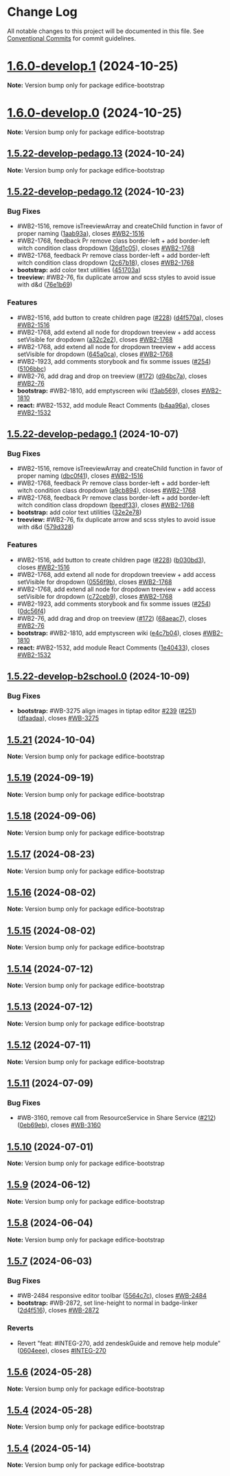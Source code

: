 # Change Log

All notable changes to this project will be documented in this file.
See [Conventional Commits](https://conventionalcommits.org) for commit guidelines.

# [1.6.0-develop.1](https://github.com/edificeio/edifice-ui/compare/v1.6.0-develop.0...v1.6.0-develop.1) (2024-10-25)

**Note:** Version bump only for package edifice-bootstrap

# [1.6.0-develop.0](https://github.com/edificeio/edifice-ui/compare/v1.5.22-develop-pedago.15...v1.6.0-develop.0) (2024-10-25)

**Note:** Version bump only for package edifice-bootstrap

## [1.5.22-develop-pedago.13](https://github.com/edificeio/edifice-ui/compare/v1.5.22-develop-pedago.12...v1.5.22-develop-pedago.13) (2024-10-24)

**Note:** Version bump only for package edifice-bootstrap

## [1.5.22-develop-pedago.12](https://github.com/edificeio/edifice-ui/compare/v1.5.22...v1.5.22-develop-pedago.12) (2024-10-23)

### Bug Fixes

- #WB2-1516, remove isTreeviewArray and createChild function in favor of proper naming ([1aab93a](https://github.com/edificeio/edifice-ui/commit/1aab93a0c19c69c9f5036372b62a838bf2da1988)), closes [#WB2-1516](https://github.com/edificeio/edifice-ui/issues/WB2-1516)
- #WB2-1768, feedback Pr remove class border-left + add border-left witch condition class dropdown ([36d1c05](https://github.com/edificeio/edifice-ui/commit/36d1c05435adde8e7b3d90ec1bb60abea2af492f)), closes [#WB2-1768](https://github.com/edificeio/edifice-ui/issues/WB2-1768)
- #WB2-1768, feedback Pr remove class border-left + add border-left witch condition class dropdown ([2c67b18](https://github.com/edificeio/edifice-ui/commit/2c67b18c36e80fc0f5aaad6d14527a7a00bec4fc)), closes [#WB2-1768](https://github.com/edificeio/edifice-ui/issues/WB2-1768)
- **bootstrap:** add color text utilities ([451703a](https://github.com/edificeio/edifice-ui/commit/451703adb6427c986a4c543d1abaee555741c41c))
- **treeview:** #WB2-76, fix duplicate arrow and scss styles to avoid issue with d&d ([76e1b69](https://github.com/edificeio/edifice-ui/commit/76e1b6900e243c3fde871d6e5d652bd239ef2fb2))

### Features

- #WB2-1516, add button to create children page ([#228](https://github.com/edificeio/edifice-ui/issues/228)) ([d4f570a](https://github.com/edificeio/edifice-ui/commit/d4f570a065136f8c3b021436f76cc88a0be6507c)), closes [#WB2-1516](https://github.com/edificeio/edifice-ui/issues/WB2-1516)
- #WB2-1768, add extend all node for dropdown treeview + add access setVisible for dropdown ([a32c2e2](https://github.com/edificeio/edifice-ui/commit/a32c2e2428ae28cd4c6b199ae05353ef32820c1a)), closes [#WB2-1768](https://github.com/edificeio/edifice-ui/issues/WB2-1768)
- #WB2-1768, add extend all node for dropdown treeview + add access setVisible for dropdown ([645a0ca](https://github.com/edificeio/edifice-ui/commit/645a0ca36fa0d473d5da50dc3284b6261d241e82)), closes [#WB2-1768](https://github.com/edificeio/edifice-ui/issues/WB2-1768)
- #WB2-1923, add comments storybook and fix somme issues ([#254](https://github.com/edificeio/edifice-ui/issues/254)) ([5106bbc](https://github.com/edificeio/edifice-ui/commit/5106bbc22bfcefdae5b5400086e264aa28df1ddc))
- #WB2-76, add drag and drop on treeview ([#172](https://github.com/edificeio/edifice-ui/issues/172)) ([d94bc7a](https://github.com/edificeio/edifice-ui/commit/d94bc7abbbd7950d53aa264b86a72b6fd170db8a)), closes [#WB2-76](https://github.com/edificeio/edifice-ui/issues/WB2-76)
- **bootstrap:** #WB2-1810, add emptyscreen wiki ([f3ab569](https://github.com/edificeio/edifice-ui/commit/f3ab569e398e3e8d67d61cd63767b925b4502d0f)), closes [#WB2-1810](https://github.com/edificeio/edifice-ui/issues/WB2-1810)
- **react:** #WB2-1532, add module React Comments ([b4aa96a](https://github.com/edificeio/edifice-ui/commit/b4aa96aab9a7b366f3797cfca98a429d53c25879)), closes [#WB2-1532](https://github.com/edificeio/edifice-ui/issues/WB2-1532)

## [1.5.22-develop-pedago.1](https://github.com/edificeio/edifice-ui/compare/v1.5.21...v1.5.22-develop-pedago.1) (2024-10-07)

### Bug Fixes

- #WB2-1516, remove isTreeviewArray and createChild function in favor of proper naming ([dbc0f41](https://github.com/edificeio/edifice-ui/commit/dbc0f414cd650dd17c4d8a3e1a769180a86b2129)), closes [#WB2-1516](https://github.com/edificeio/edifice-ui/issues/WB2-1516)
- #WB2-1768, feedback Pr remove class border-left + add border-left witch condition class dropdown ([a9cb894](https://github.com/edificeio/edifice-ui/commit/a9cb894f10340d07be02cbddb3607c48d5aec311)), closes [#WB2-1768](https://github.com/edificeio/edifice-ui/issues/WB2-1768)
- #WB2-1768, feedback Pr remove class border-left + add border-left witch condition class dropdown ([beedf33](https://github.com/edificeio/edifice-ui/commit/beedf339344524b2ca8004e426b2434872c6ec88)), closes [#WB2-1768](https://github.com/edificeio/edifice-ui/issues/WB2-1768)
- **bootstrap:** add color text utilities ([32e2e78](https://github.com/edificeio/edifice-ui/commit/32e2e78b9ef048dc3c5b5166aff91e34f7f1d629))
- **treeview:** #WB2-76, fix duplicate arrow and scss styles to avoid issue with d&d ([579d328](https://github.com/edificeio/edifice-ui/commit/579d328c39f244b64c02ceaa0125fefb6e837d88))

### Features

- #WB2-1516, add button to create children page ([#228](https://github.com/edificeio/edifice-ui/issues/228)) ([b030bd3](https://github.com/edificeio/edifice-ui/commit/b030bd34f3f0b463c158a9d3019764b8576221a0)), closes [#WB2-1516](https://github.com/edificeio/edifice-ui/issues/WB2-1516)
- #WB2-1768, add extend all node for dropdown treeview + add access setVisible for dropdown ([0556f9b](https://github.com/edificeio/edifice-ui/commit/0556f9b47aa21494c9e0866112c74a03d3f9b45a)), closes [#WB2-1768](https://github.com/edificeio/edifice-ui/issues/WB2-1768)
- #WB2-1768, add extend all node for dropdown treeview + add access setVisible for dropdown ([c72ceb9](https://github.com/edificeio/edifice-ui/commit/c72ceb9ba9e1e3e212a08489eb96b176d9cf036d)), closes [#WB2-1768](https://github.com/edificeio/edifice-ui/issues/WB2-1768)
- #WB2-1923, add comments storybook and fix somme issues ([#254](https://github.com/edificeio/edifice-ui/issues/254)) ([0dc56f4](https://github.com/edificeio/edifice-ui/commit/0dc56f4194c41fe4ca6b86b73b5d0e09914a7343))
- #WB2-76, add drag and drop on treeview ([#172](https://github.com/edificeio/edifice-ui/issues/172)) ([68aeac7](https://github.com/edificeio/edifice-ui/commit/68aeac717f4659e11db23882d22f7a75cf590ff3)), closes [#WB2-76](https://github.com/edificeio/edifice-ui/issues/WB2-76)
- **bootstrap:** #WB2-1810, add emptyscreen wiki ([e4c7b04](https://github.com/edificeio/edifice-ui/commit/e4c7b046de6bf147e707a91e435881f5ba892062)), closes [#WB2-1810](https://github.com/edificeio/edifice-ui/issues/WB2-1810)
- **react:** #WB2-1532, add module React Comments ([1e40433](https://github.com/edificeio/edifice-ui/commit/1e4043330d03940df41a1edb2f149c7b7f7e8ee1)), closes [#WB2-1532](https://github.com/edificeio/edifice-ui/issues/WB2-1532)
## [1.5.22-develop-b2school.0](https://github.com/edificeio/edifice-ui/compare/v1.5.21...v1.5.22-develop-b2school.0) (2024-10-09)

### Bug Fixes

- **bootstrap:** #WB-3275 align images in tiptap editor [#239](https://github.com/edificeio/edifice-ui/issues/239) ([#251](https://github.com/edificeio/edifice-ui/issues/251)) ([dfaadaa](https://github.com/edificeio/edifice-ui/commit/dfaadaabb15bd947bfdc4abe945148a63275cb5a)), closes [#WB-3275](https://github.com/edificeio/edifice-ui/issues/WB-3275)

## [1.5.21](https://github.com/edificeio/edifice-ui/compare/v1.5.21-develop.0...v1.5.21) (2024-10-04)

**Note:** Version bump only for package edifice-bootstrap

## [1.5.19](https://github.com/edificeio/edifice-ui/compare/v1.5.19-develop.2...v1.5.19) (2024-09-19)

**Note:** Version bump only for package edifice-bootstrap

## [1.5.18](https://github.com/edificeio/edifice-ui/compare/v1.5.18-develop.4...v1.5.18) (2024-09-06)

**Note:** Version bump only for package edifice-bootstrap

## [1.5.17](https://github.com/edificeio/edifice-ui/compare/v1.5.17-develop.1...v1.5.17) (2024-08-23)

**Note:** Version bump only for package edifice-bootstrap

## [1.5.16](https://github.com/edificeio/edifice-ui/compare/v1.5.16-develop.0...v1.5.16) (2024-08-02)

**Note:** Version bump only for package edifice-bootstrap

## [1.5.15](https://github.com/edificeio/edifice-ui/compare/v1.5.15-develop.2...v1.5.15) (2024-08-02)

**Note:** Version bump only for package edifice-bootstrap

## [1.5.14](https://github.com/edificeio/edifice-ui/compare/v1.5.14-develop.0...v1.5.14) (2024-07-12)

**Note:** Version bump only for package edifice-bootstrap

## [1.5.13](https://github.com/edificeio/edifice-ui/compare/v1.5.13-develop.2...v1.5.13) (2024-07-12)

**Note:** Version bump only for package edifice-bootstrap

## [1.5.12](https://github.com/edificeio/edifice-ui/compare/v1.5.12-develop.2...v1.5.12) (2024-07-11)

**Note:** Version bump only for package edifice-bootstrap

## [1.5.11](https://github.com/edificeio/edifice-ui/compare/v1.5.10...v1.5.11) (2024-07-09)

### Bug Fixes

- #WB-3160, remove call from ResourceService in Share Service ([#212](https://github.com/edificeio/edifice-ui/issues/212)) ([0eb69eb](https://github.com/edificeio/edifice-ui/commit/0eb69ebc4ed2e0b9d618d411acd4e399920ff85c)), closes [#WB-3160](https://github.com/edificeio/edifice-ui/issues/WB-3160)

## [1.5.10](https://github.com/edificeio/edifice-ui/compare/v1.5.10-develop.7...v1.5.10) (2024-07-01)

**Note:** Version bump only for package edifice-bootstrap

## [1.5.9](https://github.com/edificeio/edifice-ui/compare/v1.5.9-develop.5...v1.5.9) (2024-06-12)

**Note:** Version bump only for package edifice-bootstrap

## [1.5.8](https://github.com/edificeio/edifice-ui/compare/v1.5.8-develop.1...v1.5.8) (2024-06-04)

**Note:** Version bump only for package edifice-bootstrap

## [1.5.7](https://github.com/edificeio/edifice-ui/compare/v1.5.5...v1.5.7) (2024-06-03)

### Bug Fixes

- #WB-2484 responsive editor toolbar ([5564c7c](https://github.com/edificeio/edifice-ui/commit/5564c7c7b65d746314e1f5bc6201679ac33acc3f)), closes [#WB-2484](https://github.com/edificeio/edifice-ui/issues/WB-2484)
- **bootstrap:** #WB-2872, set line-height to normal in badge-linker ([2d4f516](https://github.com/edificeio/edifice-ui/commit/2d4f5167189e54035338957d3b577dbce92f3a8b)), closes [#WB-2872](https://github.com/edificeio/edifice-ui/issues/WB-2872)

### Reverts

- Revert "feat: #INTEG-270, add zendeskGuide and remove help module" ([0604eee](https://github.com/edificeio/edifice-ui/commit/0604eee9cd3b52785052936864ea866d43e8422c)), closes [#INTEG-270](https://github.com/edificeio/edifice-ui/issues/INTEG-270)

## [1.5.6](https://github.com/edificeio/edifice-ui/compare/v1.5.4-develop.22...v1.5.6) (2024-05-28)

**Note:** Version bump only for package edifice-bootstrap

## [1.5.4](https://github.com/edificeio/edifice-ui/compare/v1.5.4-develop.22...v1.5.4) (2024-05-28)

**Note:** Version bump only for package edifice-bootstrap

## [1.5.4](https://github.com/edificeio/edifice-ui/compare/v1.5.4-develop.7...v1.5.4) (2024-05-14)

**Note:** Version bump only for package edifice-bootstrap

